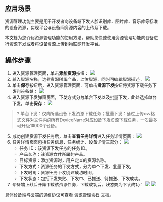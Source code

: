 

## 应用场景

资源管理功能主要是用于开发者向设备端下发人脸识别库、图片库、音乐库等标准的设备资源，实现平台与设备间资源内容的上传及下载。

本文档为您介绍资源管理功能的使用方法，帮助您快速使用资源管理功能向设备进行资源下发或者将设备资源上传到物联网开发平台。

## 操作步骤

1. 进入资源管理页面，单击**添加资源**按钮：
![](https://main.qcloudimg.com/raw/4709c0aed6b095f69adcc83813bd54fe.png)
2. 输入资源名称，选择资源所属产品，上传资源，同时可编辑资源描述：
![](https://main.qcloudimg.com/raw/ec10e7c45ed65b0279aa321020c4fccd.png)
3. 单击**保存**按钮后，进入资源管理页面，可单击**资源下发**按钮将资源下载任务下发到设备端：
![](https://main.qcloudimg.com/raw/b3f68e18b3cdb31dd979328a4ade13d2.png)
4. 进入资源下发弹窗页面，下发方式分为单台下发以及批量下发，此处选择单台下发，单击**保存**：
![](https://main.qcloudimg.com/raw/984f896970d6079868fcaf36ff085411.png)
>? 单台下发：仅向所选设备下发资源下载任务；批量下发：通过上传csv格式文件对文件内的所有DeviceName对应设备下发资源下载任务，一次最多可升级10000个设备。
>
5. 成功创建资源下发任务后，单击**查看任务详情**进入任务详情页面：
![](https://main.qcloudimg.com/raw/7cde547ad2f383002ec14be004d6f98e.png)
6. 任务详情页面包括任务信息、任务统计、设备详情三部分：
![](https://main.qcloudimg.com/raw/b193f7b681dbafa487d66025d000339f.png)
	- 任务 ID：该资源下发任务的任务 ID。                         
	- 产品名称：该资源文件所属的产品。                           
	- 目标资源：添加资源时，用户定义的资源名称。          
	- 下发方式：资源任务的下发方式，分为单个下发、批量下发。     
	- 下发时间：资源任务下发创建成功时间。                       
	- 下发状态：包括下发失败、下发中、已推送、待推送、下发成功。 
7. 设备端上线后开始下载该资源任务，下载成功后，状态变为下发成功：
![](https://main.qcloudimg.com/raw/e7963f11fb63880824025c17b7267168.png)
![](https://main.qcloudimg.com/raw/d02baa9b732594a0c68a6cca2264e175.png)

具体设备端与云端的通信协议可查看 [资源管理协议](https://cloud.tencent.com/document/product/1081/60187) 文档。

